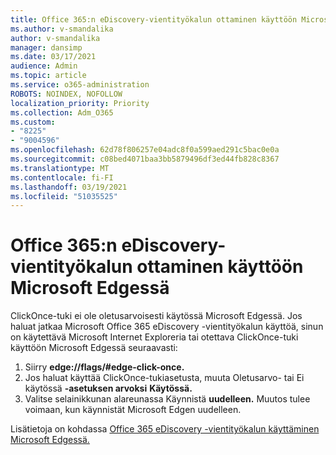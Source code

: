 ```yaml
---
title: Office 365:n eDiscovery-vientityökalun ottaminen käyttöön Microsoft Edgessä
ms.author: v-smandalika
author: v-smandalika
manager: dansimp
ms.date: 03/17/2021
audience: Admin
ms.topic: article
ms.service: o365-administration
ROBOTS: NOINDEX, NOFOLLOW
localization_priority: Priority
ms.collection: Adm_O365
ms.custom:
- "8225"
- "9004596"
ms.openlocfilehash: 62d78f806257e04adc8f0a599aed291c5bac0e0a
ms.sourcegitcommit: c08bed4071baa3bb5879496df3ed44fb828c8367
ms.translationtype: MT
ms.contentlocale: fi-FI
ms.lasthandoff: 03/19/2021
ms.locfileid: "51035525"
---
```

# <a name="enable-the-office-365-ediscovery-export-tool-in-microsoft-edge"></a>Office 365:n eDiscovery-vientityökalun ottaminen käyttöön Microsoft Edgessä

ClickOnce-tuki ei ole oletusarvoisesti käytössä Microsoft Edgessä. Jos haluat jatkaa Microsoft Office 365 eDiscovery -vientityökalun käyttöä, sinun on käytettävä Microsoft Internet Exploreria tai otettava ClickOnce-tuki käyttöön Microsoft Edgessä seuraavasti:

1. Siirry **edge://flags/#edge-click-once.**
2. Jos haluat käyttää ClickOnce-tukiasetusta, muuta Oletusarvo- tai Ei käytössä **-asetuksen arvoksi**  **Käytössä.**
3. Valitse selainikkunan alareunassa Käynnistä **uudelleen.** Muutos tulee voimaan, kun käynnistät Microsoft Edgen uudelleen.

Lisätietoja on kohdassa [Office 365 eDiscovery -vientityökalun käyttäminen Microsoft Edgessä.](https://docs.microsoft.com/microsoft-365/compliance/configure-edge-to-export-search-results)


